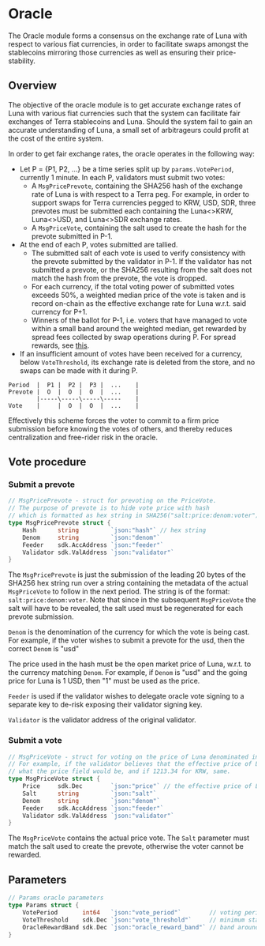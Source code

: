 # Oracle

The Oracle module forms a consensus on the exchange rate of Luna with respect to various fiat currencies, in order to facilitate swaps amongst the stablecoins mirroring those currencies as well as ensuring their price-stability.

## Overview

The objective of the oracle module is to get accurate exchange rates of Luna with various fiat currencies such that the system can facilitate fair exchanges of Terra stablecoins and Luna. Should the system fail to gain an accurate understanding of Luna, a small set of arbitrageurs could profit at the cost of the entire system.

In order to get fair exchange rates, the oracle operates in the following way:

* Let P = {P1, P2, ...} be a time series split up by `params.VotePeriod`, currently 1 minute. In each P, validators must submit two votes: 
  * A `MsgPricePrevote`, containing the SHA256 hash of the exchange rate of Luna is with respect to a Terra peg. For example, in order to support swaps for Terra currencies pegged to KRW, USD, SDR, three prevotes must be submitted each containing the Luna&lt;&gt;KRW, Luna&lt;&gt;USD, and Luna&lt;&gt;SDR exchange rates. 
  * A `MsgPriceVote`, containing the salt used to create the hash for the prevote submitted in P-1.  
* At the end of each P, votes submitted are tallied. 
  * The submitted salt of each vote is used to verify consistency with the prevote submitted by the validator in P-1. If the validator has not submitted a prevote, or the SHA256 resulting from the salt does not match the hash from the prevote, the vote is dropped.
  * For each currency, if the total voting power of submitted votes exceeds 50%, a weighted median price of the vote is taken and is record on-chain as the effective exchange rate for Luna w.r.t. said currency for P+1.
  * Winners of the ballot for P-1, i.e. voters that have managed to vote within a small band around the weighted median, get rewarded by spread fees collected by swap operations during P. For spread rewards, see [this](market.md#spread-rewards).
* If an insufficient amount of votes have been received for a currency, below `VoteThreshold`, its exchange rate is deleted from the store, and no swaps can be made with it during P. 

```text
Period  |  P1 |  P2 |  P3 |  ...    |
Prevote |  O  |  O  |  O  |  ...    |
        |-----\-----\-----\-----    |
Vote    |     |  O  |  O  |  ...    |
```

Effectively this scheme forces the voter to commit to a firm price submission before knowing the votes of others, and thereby reduces centralization and free-rider risk in the oracle.

## Vote procedure

### Submit a prevote

```go
// MsgPricePrevote - struct for prevoting on the PriceVote.
// The purpose of prevote is to hide vote price with hash
// which is formatted as hex string in SHA256("salt:price:denom:voter")
type MsgPricePrevote struct {
    Hash      string         `json:"hash"` // hex string
    Denom     string         `json:"denom"`
    Feeder    sdk.AccAddress `json:"feeder"`
    Validator sdk.ValAddress `json:"validator"`
}
```

The `MsgPricePrevote` is just the submission of the leading 20 bytes of the SHA256 hex string run over a string containing the metadata of the actual `MsgPriceVote` to follow in the next period. The string is of the format: `salt:price:denom:voter`. Note that since in the subsequent `MsgPriceVote` the salt will have to be revealed, the salt used must be regenerated for each prevote submission.

`Denom` is the denomination of the currency for which the vote is being cast. For example, if the voter wishes to submit a prevote for the usd, then the correct `Denom` is "usd"

The price used in the hash must be the open market price of Luna, w.r.t. to the currency matching `Denom`. For example, if `Denom` is "usd" and the going price for Luna is 1 USD, then "1" must be used as the price. 

`Feeder` is used if the validator wishes to delegate oracle vote signing to a separate key to de-risk exposing their validator signing key.

`Validator` is the validator address of the original validator.

### Submit a vote

```go
// MsgPriceVote - struct for voting on the price of Luna denominated in various Terra assets.
// For example, if the validator believes that the effective price of Luna in USD is 10.39, that's
// what the price field would be, and if 1213.34 for KRW, same.
type MsgPriceVote struct {
    Price     sdk.Dec        `json:"price"` // the effective price of Luna in {Denom}
    Salt      string         `json:"salt"`
    Denom     string         `json:"denom"`
    Feeder    sdk.AccAddress `json:"feeder"`
    Validator sdk.ValAddress `json:"validator"`
}
```

The `MsgPriceVote` contains the actual price vote. The `Salt` parameter must match the salt used to create the prevote, otherwise the voter cannot be rewarded.

## Parameters

```go
// Params oracle parameters
type Params struct {
    VotePeriod       int64   `json:"vote_period"`        // voting period in block height; tallys and reward claim period
    VoteThreshold    sdk.Dec `json:"vote_threshold"`     // minimum stake power threshold to update price
    OracleRewardBand sdk.Dec `json:"oracle_reward_band"` // band around the oracle weighted median to reward
}
```


